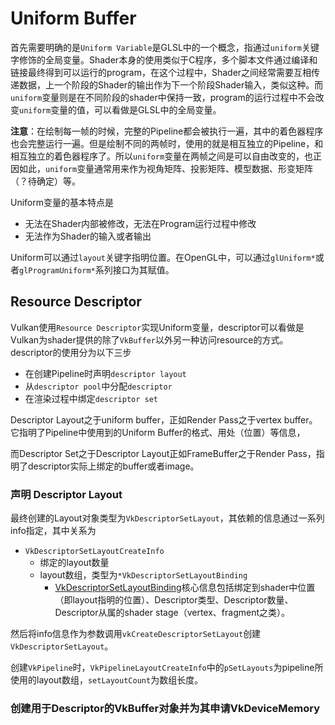# Uniform Buffer
首先需要明确的是`Uniform Variable`是GLSL中的一个概念，指通过`uniform`关键字修饰的全局变量。Shader本身的使用类似于C程序，多个脚本文件通过编译和链接最终得到可以运行的program，在这个过程中，Shader之间经常需要互相传递数据，上一个阶段的Shader的输出作为下一个阶段Shader输入，类似这种。而`uniform`变量则是在不同阶段的shader中保持一致，program的运行过程中不会改变`uniform`变量的值，可以看做是GLSL中的全局变量。

**注意**：在绘制每一帧的时候，完整的Pipeline都会被执行一遍，其中的着色器程序也会完整运行一遍。但是绘制不同的两帧时，使用的就是相互独立的Pipeline，和相互独立的着色器程序了。所以`uniform`变量在两帧之间是可以自由改变的，也正因如此，`uniform`变量通常用来作为视角矩阵、投影矩阵、模型数据、形变矩阵（？待确定）等。

Uniform变量的基本特点是
- 无法在Shader内部被修改，无法在Program运行过程中修改
- 无法作为Shader的输入或者输出

Uniform可以通过`layout`关键字指明位置。在OpenGL中，可以通过`glUniform*`或者`glProgramUniform*`系列接口为其赋值。

## Resource Descriptor
Vulkan使用`Resource Descriptor`实现Uniform变量，descriptor可以看做是Vulkan为shader提供的除了`VkBuffer`以外另一种访问resource的方式。descriptor的使用分为以下三步
- 在创建Pipeline时声明`descriptor layout`
- 从`descriptor pool`中分配`descriptor`
- 在渲染过程中绑定`descriptor set`

Descriptor Layout之于uniform buffer，正如Render Pass之于vertex buffer。它指明了Pipeline中使用到的Uniform Buffer的格式、用处（位置）等信息，

而Descriptor Set之于Descriptor Layout正如FrameBuffer之于Render Pass，指明了descriptor实际上绑定的buffer或者image。

### 声明 Descriptor Layout
最终创建的Layout对象类型为`VkDescriptorSetLayout`，其依赖的信息通过一系列info指定，其中关系为
- `VkDescriptorSetLayoutCreateInfo`
  - 绑定的layout数量
  - layout数组，类型为`*VkDescriptorSetLayoutBinding`
    - [VkDescriptorSetLayoutBinding](https://www.khronos.org/registry/vulkan/specs/1.2-extensions/man/html/VkDescriptorSetLayoutBinding.html)核心信息包括绑定到shader中位置（即layout指明的位置）、Descriptor类型、Descriptor数量、Descriptor从属的shader stage（vertex、fragment之类）。

然后将info信息作为参数调用`vkCreateDescriptorSetLayout`创建`VkDescriptorSetLayout`。

创建`VkPipeline`时，`VkPipelineLayoutCreateInfo`中的`pSetLayouts`为pipeline所使用的layout数组，`setLayoutCount`为数组长度。

### 创建用于Descriptor的VkBuffer对象并为其申请VkDeviceMemory

